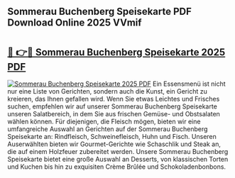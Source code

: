 ## Sommerau Buchenberg Speisekarte PDF Download Online 2025 VVmif

# <h2><a href="http://gcdh4w7.nevu.top/?p=Sommerau+Buchenberg+Speisekarte">🔗 👉🔴 Sommerau Buchenberg Speisekarte 2025 PDF</a></h2>

[![Sommerau Buchenberg Speisekarte 2025 PDF](https://i.imgur.com/dBaPXMq.png)](http://gcdh4w7.nevu.top/?p=Sommerau+Buchenberg+Speisekarte)
Ein Essensmenü ist nicht nur eine Liste von Gerichten, sondern auch die Kunst, ein Gericht zu kreieren, das Ihnen gefallen wird. Wenn Sie etwas Leichtes und Frisches suchen, empfehlen wir auf unserer Sommerau Buchenberg Speisekarte unseren Salatbereich, in dem Sie aus frischen Gemüse- und Obstsalaten wählen können. Für diejenigen, die Fleisch mögen, bieten wir eine umfangreiche Auswahl an Gerichten auf der Sommerau Buchenberg Speisekarte an: Rindfleisch, Schweinefleisch, Huhn und Fisch. Unseren Auserwählten bieten wir Gourmet-Gerichte wie Schaschlik und Steak an, die auf einem Holzfeuer zubereitet werden. Unsere Sommerau Buchenberg Speisekarte bietet eine große Auswahl an Desserts, von klassischen Torten und Kuchen bis hin zu exquisiten Crème Brûlée und Schokoladenbonbons.
